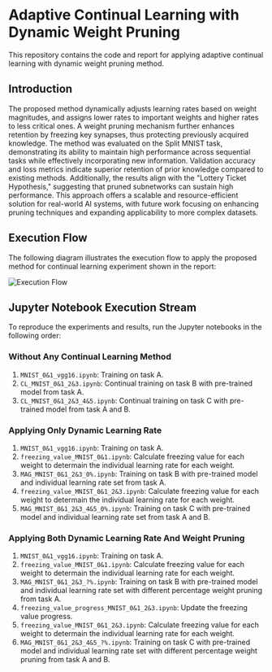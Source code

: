 # Adaptive Continual Learning with Dynamic Weight Pruning

This repository contains the code and report for applying adaptive continual learning with dynamic weight pruning method.

## Introduction

The proposed method dynamically adjusts learning rates based on weight magnitudes, and assigns lower rates to important weights and higher rates to less critical ones. A weight pruning mechanism further enhances retention by freezing key synapses, thus protecting previously acquired knowledge. The method was evaluated on the Split MNIST task, demonstrating its ability to maintain high performance across sequential tasks while effectively incorporating new information. Validation accuracy and loss metrics indicate superior retention of prior knowledge compared to existing methods. Additionally, the results align with the "Lottery Ticket Hypothesis," suggesting that pruned subnetworks can sustain high performance. This approach offers a scalable and resource-efficient solution for real-world AI systems, with future work focusing on enhancing pruning techniques and expanding applicability to more complex datasets.

## Execution Flow

The following diagram illustrates the execution flow to apply the proposed method for continual learning experiment shown in the report:

![Execution Flow](codeflow.png)

## Jupyter Notebook Execution Stream

To reproduce the experiments and results, run the Jupyter notebooks in the following order:

### Without Any Continual Learning Method
1. `MNIST_0&1_vgg16.ipynb`: Training on task A.
2. `CL_MNIST_0&1_2&3.ipynb`: Continual training on task B with pre-trained model from task A.
3. `CL_MNIST_0&1_2&3_4&5.ipynb`: Continual training on task C with pre-trained model from task A and B.

### Applying Only Dynamic Learning Rate
1. `MNIST_0&1_vgg16.ipynb`: Training on task A.
2. `freezing_value_MNIST_0&1.ipynb`: Calculate freezing value for each weight to determain the individual learning rate for each weight.
3. `MAG_MNIST_0&1_2&3_0%.ipynb`: Training on task B with pre-trained model and individual learning rate set from task A.
4. `freezing_value_MNIST_0&1_2&3.ipynb`: Calculate freezing value for each weight to determain the individual learning rate for each weight.
5. `MAG_MNIST_0&1_2&3_4&5_0%.ipynb`: Training on task C with pre-trained model and individual learning rate set from task A and B.

### Applying Both Dynamic Learning Rate And Weight Pruning
1. `MNIST_0&1_vgg16.ipynb`: Training on task A.
2. `freezing_value_MNIST_0&1.ipynb`: Calculate freezing value for each weight to determain the individual learning rate for each weight.
3. `MAG_MNIST_0&1_2&3_?%.ipynb`: Training on task B with pre-trained model and individual learning rate set with different percentage weight pruning from task A.
4. `freezing_value_progress_MNIST_0&1_2&3.ipynb`: Update the freezing value progress.
5. `freezing_value_MNIST_0&1_2&3.ipynb`: Calculate freezing value for each weight to determain the individual learning rate for each weight.
6. `MAG_MNIST_0&1_2&3_4&5_?%.ipynb`: Training on task C with pre-trained model and individual learning rate set with different percentage weight pruning from task A and B.
